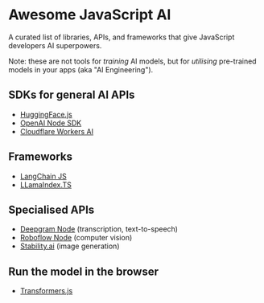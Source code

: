 # Awesome JavaScript AI

A curated list of libraries, APIs, and frameworks that give JavaScript developers AI superpowers. 

Note: these are not tools for _training_ AI models, but for _utilising_ pre-trained models in your apps (aka "AI Engineering").

## SDKs for general AI APIs

* [HuggingFace.js](https://huggingface.co/docs/huggingface.js/index)
* [OpenAI Node SDK](https://github.com/openai/openai-node)
* [Cloudflare Workers AI](https://developers.cloudflare.com/workers-ai/get-started/workers-wrangler/)

## Frameworks

* [LangChain JS](https://js.langchain.com/docs/get_started/introduction)
* [LLamaIndex.TS](https://github.com/run-llama/LlamaIndexTS)

## Specialised APIs

* [Deepgram Node](https://github.com/deepgram/deepgram-node-sdk) (transcription, text-to-speech)
* [Roboflow Node](https://github.com/roboflow/roboflow-node) (computer vision)
* [Stability.ai](https://github.com/vpzomtrrfrt/stability-client) (image generation)

## Run the model in the browser

* [Transformers.js](https://huggingface.co/docs/transformers.js/index)

